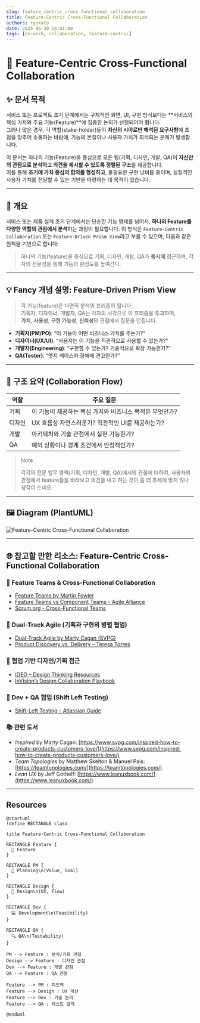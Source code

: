```yaml
---
slug: feature_centric_cross_functional_collaboration 
title: Feature-Centric Cross-Functional Collaboration
authors: ryukato
date: 2025-06-30 18:01:00
tags: [co-work, collaboration, feature-centric]
---
```


# 🧩 Feature-Centric Cross-Functional Collaboration

## ✨ 문서 목적

서비스 또는 프로젝트 초기 단계에서는 구체적인 화면, UI, 구현 방식보다는 **서비스의 핵심 가치와 주요 기능(Feature)**에 집중한 논의가 선행되어야 합니다.  
그러나 많은 경우, 각 역할(stake-holder)들이 **자신의 시야로만 해석된 요구사항**에 초점을 맞추어 소통하는 바람에, 기능의 본질이나 사용자 가치가 희석되는 문제가 발생합니다.

이 문서는 하나의 기능(Feature)을 중심으로 모든 팀(기획, 디자인, 개발, QA)이 **자신만의 관점으로 분석하고 의견을 제시할 수 있도록 정렬된 구조**를 제공합니다.  
이를 통해 **조기에 가치 중심의 합의를 형성하고**, 불필요한 구현 낭비를 줄이며, 실질적인 사용자 가치를 전달할 수 있는 기반을 마련하는 데 목적이 있습니다.

---
<!-- truncate -->

## 📘 개요

서비스 또는 제품 설계 초기 단계에서는 단순한 기능 명세를 넘어서, **하나의 Feature를 다양한 역할의 관점에서 분석**하는 과정이 필요합니다. 이 방식은 `Feature-Centric Collaboration` 또는 `Feature-Driven Prism View`라고 부를 수 있으며, 다음과 같은 원칙을 기반으로 합니다:

> 하나의 기능(feature)을 중심으로 기획, 디자인, 개발, QA가 **동시에** 접근하며, 각자의 전문성을 통해 기능의 완성도를 높여간다.

---

## 💡 Fancy 개념 설명: Feature-Driven Prism View

> 각 기능(feature)은 다면적 분석의 프리즘이 됩니다.  
> 기획자, 디자이너, 개발자, QA는 각자의 시각으로 이 프리즘을 투과하며,  
> **가치**, **사용성**, **구현 가능성**, **신뢰성**의 관점에서 질문을 던집니다.

- **기획자(PM/PO)**: “이 기능이 어떤 비즈니스 가치를 주는가?”
- **디자이너(UX/UI)**: “사용자는 이 기능을 직관적으로 사용할 수 있는가?”
- **개발자(Engineering)**: “구현할 수 있는가? 기술적으로 확장 가능한가?”
- **QA(Tester)**: “엣지 케이스와 장애에 견고한가?”

---

## 🧭 구조 요약 (Collaboration Flow)

| 역할       | 주요 질문                                                 |
|------------|-----------------------------------------------------------|
| 기획       | 이 기능이 제공하는 핵심 가치와 비즈니스 목적은 무엇인가? |
| 디자인     | UX 흐름상 자연스러운가? 직관적인 UI를 제공하는가?         |
| 개발       | 아키텍처와 기술 관점에서 실현 가능한가?                   |
| QA         | 예외 상황이나 경계 조건에서 안정적인가?                  |


> Note
>
> 각각의 전문 업무 영역(기획, 디자인, 개발, QA)에서의 관점에 더하여, 사용자의 관점에서 feature들을 바라보고 의견을 내고 하는 것이 좀 더 추세에 맞지 않나 생각이 드네요.
---

## 🖼️ Diagram (PlantUML)
![Feature-Centric Cross-Functional Collaboration](/assets/general/feature-centric-cross-funtional-colaboration.png)

---
## 🌐 참고할 만한 리소스: Feature-Centric Cross-Functional Collaboration

### 🔹 Feature Teams & Cross-Functional Collaboration
- [Feature Teams by Martin Fowler](https://martinfowler.com/bliki/FeatureTeam.html)
- [Feature Teams vs Component Teams - Agile Alliance](https://www.agilealliance.org/agile101/feature-teams/)
- [Scrum.org - Cross-Functional Teams](https://www.scrum.org/resources/what-is-a-cross-functional-team)

### 🔹 Dual-Track Agile (기획과 구현의 병렬 협업)
- [Dual-Track Agile by Marty Cagan (SVPG)](https://www.svpg.com/dual-track-agile/)
- [Product Discovery vs. Delivery – Teresa Torres](https://www.producttalk.org/2019/07/dual-track-agile/)

### 🔹 협업 기반 디자인/기획 접근
- [IDEO – Design Thinking Resources](https://designthinking.ideo.com/)
- [InVision’s Design Collaboration Playbook](https://www.invisionapp.com/inside-design/design-collaboration-playbook/)

### 🔹 Dev + QA 협업 (Shift Left Testing)
- [Shift-Left Testing – Atlassian Guide](https://www.atlassian.com/continuous-delivery/shift-left)

### 📚 관련 도서
- *Inspired* by Marty Cagan: [https://www.svpg.com/inspired-how-to-create-products-customers-love/](https://www.svpg.com/inspired-how-to-create-products-customers-love/)
- *Team Topologies* by Matthew Skelton & Manuel Pais: [https://teamtopologies.com/](https://teamtopologies.com/)
- *Lean UX* by Jeff Gothelf: [https://www.leanuxbook.com/](https://www.leanuxbook.com/)

---

## Resources
```plantuml
@startuml
!define RECTANGLE class

title Feature-Centric Cross-Functional Collaboration

RECTANGLE Feature {
  🎯 Feature
}

RECTANGLE PM {
  🧠 Planning\n(Value, Goal)
}

RECTANGLE Design {
  🎨 Design\n(UX, Flow)
}

RECTANGLE Dev {
  💻 Development\n(Feasibility)
}

RECTANGLE QA {
  🔍 QA\n(Testability)
}

PM --> Feature : 분석/기획 관점
Design --> Feature : 디자인 관점
Dev --> Feature : 개발 관점
QA --> Feature : QA 관점

Feature --> PM : 피드백
Feature --> Design : UX 개선
Feature --> Dev : 기술 논의
Feature --> QA : 테스트 설계

@enduml
